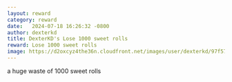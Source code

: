 ```yaml
---
layout: reward
category: reward
date:   2024-07-18 16:26:32 -0800
author: dexterkd
title: DexterKD's Lose 1000 sweet rolls
reward: Lose 1000 sweet rolls
image: https://d2oxcyz4the36n.cloudfront.net/images/user/dexterkd/97f571a5-4705-48eb-9f88-3713ff6ea024.png
---
```

a huge waste of 1000 sweet rolls